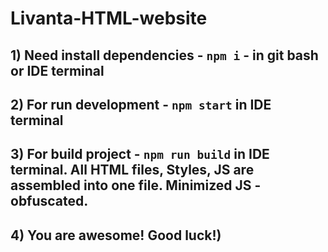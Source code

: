 # Livanta-HTML-website
## 1) Need install dependencies - `npm i` - in git bash or IDE terminal
## 2) For run development - `npm start` in IDE terminal
## 3) For build project - `npm run build` in IDE terminal. All HTML files, Styles, JS are assembled into one file. Minimized JS - obfuscated.
## 4) You are awesome! Good luck!)
